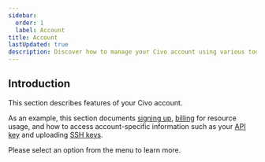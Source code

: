 ```yaml
---
sidebar: 
  order: 1
  label: Account
title: Account
lastUpdated: true
description: Discover how to manage your Civo account using various tools, including signing up, billing, and accessing account-specific information like API and SSH keys.
---
```


<head>
  <title>Overview of Civo Account Features | Civo Documentation</title>
</head>

## Introduction

This section describes features of your Civo account.

As an example, this section documents [signing up](signing-up), [billing](billing) for resource usage, and how to access account-specific information such as your [API key](api-keys) and uploading [SSH keys](ssh-keys).

Please select an option from the menu to learn more.
